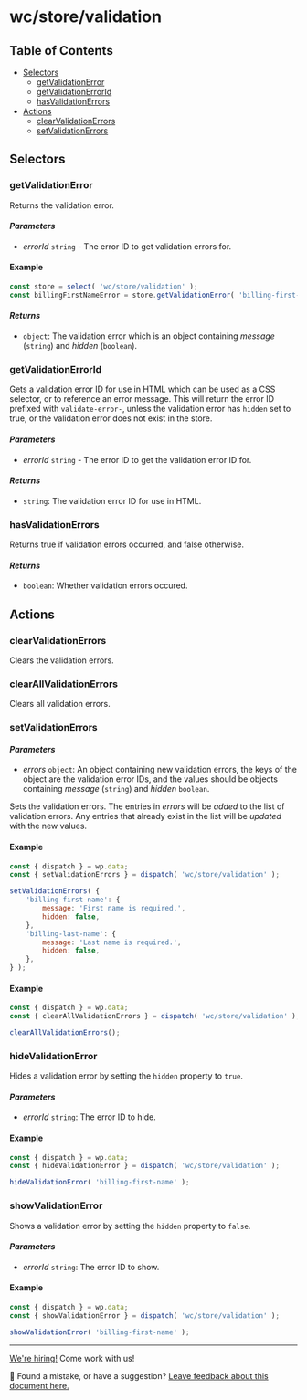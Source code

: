# wc/store/validation

## Table of Contents

-   [Selectors](#selectors)
    -   [getValidationError](#getvalidationerror)
    -   [getValidationErrorId](#getvalidationerrorid)
    -   [hasValidationErrors](#hasvalidationerrors)
-   [Actions](#actions)
    -   [clearValidationErrors](#clearvalidationerrors)
    -   [setValidationErrors](#setvalidationerrors)

## Selectors

### getValidationError

Returns the validation error.

#### _Parameters_

- _errorId_ `string` - The error ID to get validation errors for.

#### Example

```js
const store = select( 'wc/store/validation' );
const billingFirstNameError = store.getValidationError( 'billing-first-name' );
```


#### _Returns_

-   `object`: The validation error which is an object containing _message_ (`string`) and _hidden_ (`boolean`).

### getValidationErrorId

Gets a validation error ID for use in HTML which can be used as a CSS selector, or to reference an error message.
This will return the error ID prefixed with `validate-error-`, unless the validation error has `hidden` set to true, or
the validation error does not exist in the store.

#### _Parameters_

- _errorId_ `string` - The error ID to get the validation error ID for.

#### _Returns_

-   `string`: The validation error ID for use in HTML.

### hasValidationErrors

Returns true if validation errors occurred, and false otherwise.

#### _Returns_

-   `boolean`: Whether validation errors occured.

## Actions

### clearValidationErrors

Clears the validation errors.

### clearAllValidationErrors

Clears all validation errors.

### setValidationErrors

#### _Parameters_

-   _errors_ `object`: An object containing new validation errors, the keys of the object are the validation error IDs,
and the values should be objects containing _message_ (`string`) and _hidden_ `boolean`.

Sets the validation errors. The entries in _errors_ will be _added_ to the list of validation errors. Any entries that
already exist in the list will be _updated_ with the new values.

#### Example

```js
const { dispatch } = wp.data;
const { setValidationErrors } = dispatch( 'wc/store/validation' );

setValidationErrors( {
    'billing-first-name': {
        message: 'First name is required.',
        hidden: false,
    },
    'billing-last-name': {
        message: 'Last name is required.',
        hidden: false,
    },
} );
```

#### Example

```js
const { dispatch } = wp.data;
const { clearAllValidationErrors } = dispatch( 'wc/store/validation' );

clearAllValidationErrors();
```

### hideValidationError

Hides a validation error by setting the `hidden` property to `true`.

#### _Parameters_

-   _errorId_ `string`: The error ID to hide.

#### Example

```js
const { dispatch } = wp.data;
const { hideValidationError } = dispatch( 'wc/store/validation' );

hideValidationError( 'billing-first-name' );
```

### showValidationError

Shows a validation error by setting the `hidden` property to `false`.

#### _Parameters_

-   _errorId_ `string`: The error ID to show.

#### Example

```js
const { dispatch } = wp.data;
const { showValidationError } = dispatch( 'wc/store/validation' );

showValidationError( 'billing-first-name' );
```

<!-- FEEDBACK -->

---

[We're hiring!](https://woocommerce.com/careers/) Come work with us!

🐞 Found a mistake, or have a suggestion? [Leave feedback about this document here.](https://github.com/woocommerce/woocommerce-blocks/issues/new?assignees=&labels=type%3A+documentation&template=--doc-feedback.md&title=Feedback%20on%20./docs/third-party-developers/extensibility/checkout-payment-methods/checkout-flow-and-events.md)

<!-- /FEEDBACK -->
